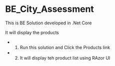 # BE_City_Assessment

This is BE Solution developed  in .Net Core

It will display the products
- 1. Run this solution and Click the Products link
- 2. It will display teh product list using RAzor UI
